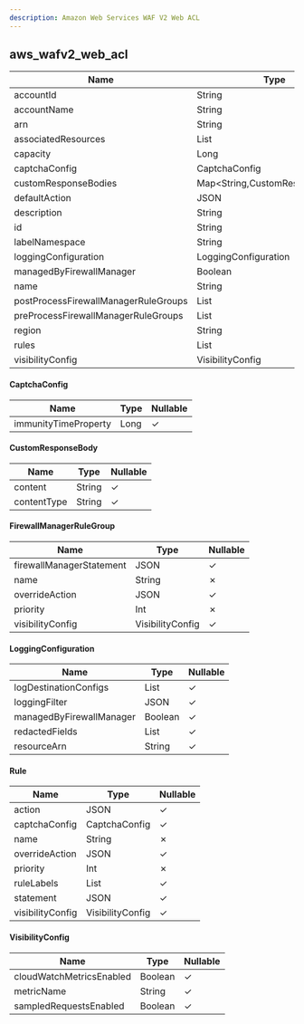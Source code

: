 ```yaml
---
description: Amazon Web Services WAF V2 Web ACL
---
```

aws_wafv2_web_acl
-----------------

| **Name**                             | **Type**                       | **Nullable** |
| ------------------------------------ | ------------------------------ | ------------ |
| accountId                            | String                         | &cross;      |
| accountName                          | String                         | &check;      |
| arn                                  | String                         | &cross;      |
| associatedResources                  | List<String>                   | &check;      |
| capacity                             | Long                           | &check;      |
| captchaConfig                        | CaptchaConfig                  | &check;      |
| customResponseBodies                 | Map<String,CustomResponseBody> | &check;      |
| defaultAction                        | JSON                           | &check;      |
| description                          | String                         | &check;      |
| id                                   | String                         | &cross;      |
| labelNamespace                       | String                         | &check;      |
| loggingConfiguration                 | LoggingConfiguration           | &check;      |
| managedByFirewallManager             | Boolean                        | &check;      |
| name                                 | String                         | &cross;      |
| postProcessFirewallManagerRuleGroups | List<FirewallManagerRuleGroup> | &check;      |
| preProcessFirewallManagerRuleGroups  | List<FirewallManagerRuleGroup> | &check;      |
| region                               | String                         | &check;      |
| rules                                | List<Rule>                     | &check;      |
| visibilityConfig                     | VisibilityConfig               | &check;      |

#### CaptchaConfig
| **Name**             | **Type** | **Nullable** |
| -------------------- | -------- | ------------ |
| immunityTimeProperty | Long     | &check;      |

#### CustomResponseBody
| **Name**    | **Type** | **Nullable** |
| ----------- | -------- | ------------ |
| content     | String   | &check;      |
| contentType | String   | &check;      |

#### FirewallManagerRuleGroup
| **Name**                 | **Type**         | **Nullable** |
| ------------------------ | ---------------- | ------------ |
| firewallManagerStatement | JSON             | &check;      |
| name                     | String           | &cross;      |
| overrideAction           | JSON             | &check;      |
| priority                 | Int              | &cross;      |
| visibilityConfig         | VisibilityConfig | &check;      |

#### LoggingConfiguration
| **Name**                 | **Type**     | **Nullable** |
| ------------------------ | ------------ | ------------ |
| logDestinationConfigs    | List<String> | &check;      |
| loggingFilter            | JSON         | &check;      |
| managedByFirewallManager | Boolean      | &check;      |
| redactedFields           | List<JSON>   | &check;      |
| resourceArn              | String       | &check;      |

#### Rule
| **Name**         | **Type**         | **Nullable** |
| ---------------- | ---------------- | ------------ |
| action           | JSON             | &check;      |
| captchaConfig    | CaptchaConfig    | &check;      |
| name             | String           | &cross;      |
| overrideAction   | JSON             | &check;      |
| priority         | Int              | &cross;      |
| ruleLabels       | List<String>     | &check;      |
| statement        | JSON             | &check;      |
| visibilityConfig | VisibilityConfig | &check;      |

#### VisibilityConfig
| **Name**                 | **Type** | **Nullable** |
| ------------------------ | -------- | ------------ |
| cloudWatchMetricsEnabled | Boolean  | &check;      |
| metricName               | String   | &check;      |
| sampledRequestsEnabled   | Boolean  | &check;      |

